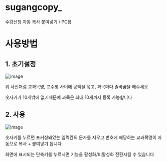 # sugangcopy_
수강신청 자동 복사 붙여넣기 / PC용

# 사용방법

## 1. 초기설정

![image](https://github.com/user-attachments/assets/e6ebe1be-61f9-4d42-88b5-3bb43e62f262)


위 사진처럼 교과목명, 교수명 사이에 공백을 넣고, 과목마다 줄바꿈을 해주세요

숫자키가 10개밖에 없기때문에 과목은 최대 10개까지 등록 가능합니다

## 2. 사용

![image](https://github.com/user-attachments/assets/8f890215-77f7-45db-9be4-2b629525705a)


숫자키를 누르면 포커싱돼있는 입력칸의 문자를 지우고 번호에 해당하는 교과목명이 자동으로 복사 + 붙여넣기 됩니다

화면에 표시되는 단축키를 누르시면 기능을 활성화/비활성화 전환시킬 수 있습니다
